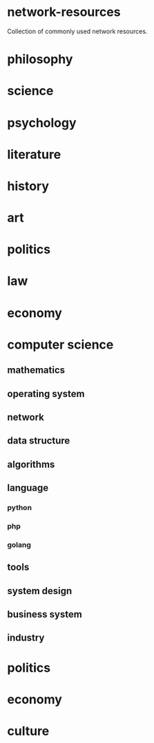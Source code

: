 # network-resources
Collection of commonly used network resources.
# philosophy
# science
# psychology
# literature
# history
# art
# politics
# law
# economy
# computer science
## mathematics

## operating system

## network

## data structure

## algorithms

## language
### python
### php
### golang

## tools

## system design

## business system

## industry

# politics

# economy

# culture
